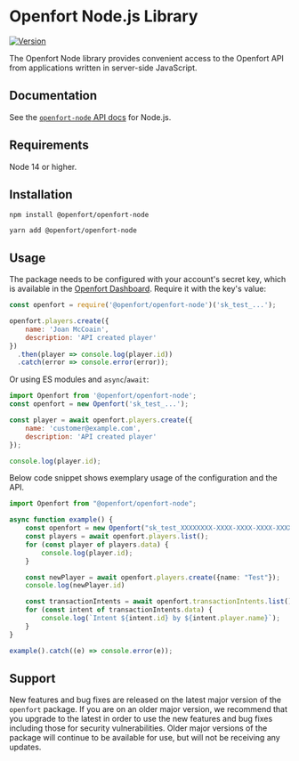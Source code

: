 # Openfort Node.js Library

[![Version](https://img.shields.io/npm/v/@openfort/openfort-node.svg)](https://www.npmjs.org/package/@openfort/openfort-node)

The Openfort Node library provides convenient access to the Openfort API from applications written in server-side JavaScript.

## Documentation

See the [`openfort-node` API docs]([https://openfort.xyz/docs/api?lang=node](https://www.openfort.xyz/docs/reference/api/introduction)) for Node.js.

## Requirements

Node 14 or higher.

## Installation

```shell
npm install @openfort/openfort-node
```

```shell
yarn add @openfort/openfort-node
```

## Usage

The package needs to be configured with your account's secret key, which is
available in the [Openfort Dashboard][api-keys]. Require it with the key's
value:

<!-- prettier-ignore -->
```js
const openfort = require('@openfort/openfort-node')('sk_test_...');

openfort.players.create({
    name: 'Joan McCoain',
    description: 'API created player'
})
  .then(player => console.log(player.id))
  .catch(error => console.error(error));
```

Or using ES modules and `async`/`await`:

```js
import Openfort from '@openfort/openfort-node';
const openfort = new Openfort('sk_test_...');

const player = await openfort.players.create({
    name: 'customer@example.com',
    description: 'API created player'
});

console.log(player.id);
```

Below code snippet shows exemplary usage of the configuration and the API. 

```typescript
import Openfort from "@openfort/openfort-node";

async function example() {
    const openfort = new Openfort("sk_test_XXXXXXXX-XXXX-XXXX-XXXX-XXXXXXXXXXXX");
    const players = await openfort.players.list();
    for (const player of players.data) {
        console.log(player.id);
    }

    const newPlayer = await openfort.players.create({name: "Test"});
    console.log(newPlayer.id)

    const transactionIntents = await openfort.transactionIntents.list();
    for (const intent of transactionIntents.data) {
        console.log(`Intent ${intent.id} by ${intent.player.name}`);
    }
}

example().catch((e) => console.error(e));
```

## Support

New features and bug fixes are released on the latest major version of the `openfort` package. If you are on an older major version, we recommend that you upgrade to the latest in order to use the new features and bug fixes including those for security vulnerabilities. Older major versions of the package will continue to be available for use, but will not be receiving any updates.

[api-keys]: https://dashboard.openfort.xyz/api-keys

<!--
# vim: set tw=79:
-->
